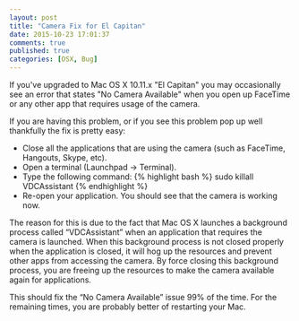 ```yaml
---
layout: post
title: "Camera Fix for El Capitan"
date: 2015-10-23 17:01:37
comments: true
published: true
categories: [OSX, Bug]
---
```


If you've upgraded to Mac OS X 10.11.x "El Capitan" you may occasionally see an error that states "No Camera Available" when you open up FaceTime or any other app that requires usage of the camera.

If you are having this problem, or if you see this problem pop up well thankfully the fix is pretty easy:

* Close all the applications that are using the camera (such as FaceTime, Hangouts, Skype, etc).
* Open a terminal (Launchpad -> Terminal).
* Type the following command:
{% highlight bash %}
sudo killall VDCAssistant
{% endhighlight %}
* Re-open your application. You should see that the camera is working now.

The reason for this is due to the fact that Mac OS X launches a background process called “VDCAssistant” when an application that requires the camera is launched. When this background process is not closed properly when the application is closed, it will hog up the resources and prevent other apps from accessing the camera. By force closing this background process, you are freeing up the resources to make the camera available again for applications.

This should fix the “No Camera Available” issue 99% of the time. For the remaining times, you are probably better of restarting your Mac.
